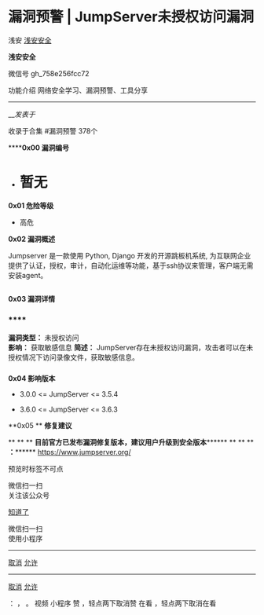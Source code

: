 #  漏洞预警 | JumpServer未授权访问漏洞

浅安  [ 浅安安全 ](javascript:void\(0\);)

**浅安安全** ![]()

微信号 gh_758e256fcc72

功能介绍 网络安全学习、漏洞预警、工具分享

____

___发表于_

收录于合集 #漏洞预警 378个

******0x00 漏洞编号**

  * # 暂无

 **0x01 危险等级**

  * 高危  

 **0x02 漏洞概述**

Jumpserver 是一款使用 Python, Django 开发的开源跳板机系统,
为互联网企业提供了认证，授权，审计，自动化运维等功能，基于ssh协议来管理，客户端无需安装agent。

![]()

 **0x03 漏洞详情**

###

###  ****

 **漏洞类型：** 未授权访问  
 **影响：** 获取敏感信息 **简述：** JumpServer存在未授权访问漏洞，攻击者可以在未授权情况下访问录像文件，获取敏感信息。

###

 **0x04 影响版本**

  * 3.0.0 <= JumpServer <= 3.5.4

  * 3.6.0 <= JumpServer <= 3.6.3

 **0x05  ** **修复建议**

 ** ** ** **目前官方已发布漏洞修复版本，建议用户升级到安全版本******** ** ** ** **：********
https://www.jumpserver.org/

  

预览时标签不可点

微信扫一扫  
关注该公众号

[知道了](javascript:;)

微信扫一扫  
使用小程序

****

[取消](javascript:void\(0\);) [允许](javascript:void\(0\);)

****

[取消](javascript:void\(0\);) [允许](javascript:void\(0\);)

： ， 。   视频 小程序 赞 ，轻点两下取消赞 在看 ，轻点两下取消在看

